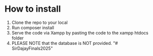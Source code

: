 # How to install
1. Clone the repo to your local
2. Run composer install
3. Serve the code via Xampp by pasting the code to the xampp htdocs folder
4. PLEASE NOTE that the database is NOT provided.
"# SirDajayFinals2025" 
